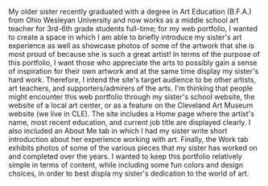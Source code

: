 My older sister recently graduated with a degree in Art Education (B.F.A.) from Ohio Wesleyan University and now works as a middle school art teacher for 3rd-6th grade students full-time; for my web portfolio, I wanted to create a space in which I am able to briefly introduce my sister's art experience as well as showcase photos of some of the artwork that she is most proud of because she is such a great artist! In terms of the purpose of this portfolio, I want those who appreciate the arts to possibly gain a sense of inspiration for their own artwork and at the same time display my sister's hard work. Therefore, I intend the site's target audience to be other artists, art teachers, and supporters/admirers of the arts. I'm thinking that people might encounter this web portfolio through my sister's school website, the website of a local art center, or as a feature on the Cleveland Art Museum website (we live in CLE). The site includes a Home page where the artist's name, most recent education, and current job title are displayed clearly. I also included an About Me tab in which I had my sister write short introduction about her experience working with art. Finally, the Work tab exhibits photos of some of the various pieces that my sister has worked on and completed over the years. I wanted to keep this portfolio relatively simple in terms of content, while including some fun colors and design choices, in order to best displa my sister's dedication to the world of art.
